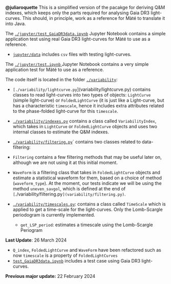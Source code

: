 **@juliaroquette** This is a simplified version of the pacakge for deriving Q&M indexes, which keeps only the parts required for analysing Gaia DR3 light-curves. This should, in principle, work as a reference for Màté to translate it into Java. 

The [`./jupyter/test_GaiaDR3data.ipynb`](jupyter/test_GaiaDR3data.ipynb) Jupyter Notebook contains a simple application test using real Gaia DR3 light-curves for Màté to use as a reference. 
  - [`jupyter/data`](jupyter/data) includes `csv` files with testing light-curves.


The [`./jupyter/test.ipynb` ](jupyter/test.ipynb) Jupyter Notebook contains a very simple application test for Màté to use as a reference. 

The code itself is located in the folder [`./variability`](variability):

- `[./variability/lightcurve.py`](variability/lightcurve.py) contains classes to read light-curves into two types of objects: `LightCurve` (simple light-curve) or `FoldedLightCurve` (it is just like a Light-curve, but has a characteristic `timescale`, hence it includes extra attributes related to the phase-folded light-curve for this `timescale`.

- [`./variability/indexes.py`](variability/indexes.py) contains a class called `VariabilityIndex`, which takes in  `LightCurve` or  `FoldedLightCurve` objects and uses two internal classes to estimate the Q&M indexes.

-  [`./variability/filtering.py`](variability/filtering.py)` contains two classes related to data-filtering:
  - `Filtering` contains a few filtering methods that may be useful later on, although we are not using it at this initial moment.
  - `WaveForm` is a filtering class that takes in `FoldedLightCurve` objects and estimate a statistical waveform for them, based on a choice of method (`waveform_type`). At the moment, our tests indicate we will be using the method `uneven_savgol`, which is defined at the end of `[`./variability/filtering.py`](variability/filtering.py)`.

- [`./variability/timescales.py`](variability/timescales.py): contains a class called `TimeScale` which is applied to get a time-scale for the light-curves. Only the Lomb-Scargle periodogram is currently implemented. 
  - `get_LSP_period`: estimates a timescale using the Lomb-Scargle Periogram 

**Last Update**: 26 March 2024

- `Q_index`, `FoldedLightCurve` and `WaveForm` have been refactored such as now `timescale` is a property of `FoldedLightCurves`
- [`test_GaiaDR3data.ipynb`](jupyter/test_GaiaDR3data.ipynb) includes a test case using Gaia DR3 light-curves.

**Previous major update:** 22 February 2024